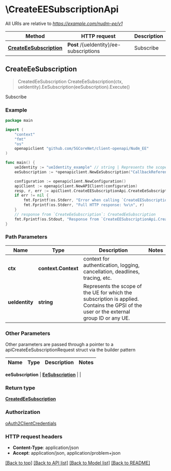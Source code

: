 # \CreateEESubscriptionApi

All URIs are relative to *https://example.com/nudm-ee/v1*

Method | HTTP request | Description
------------- | ------------- | -------------
[**CreateEeSubscription**](CreateEESubscriptionApi.md#CreateEeSubscription) | **Post** /{ueIdentity}/ee-subscriptions | Subscribe



## CreateEeSubscription

> CreatedEeSubscription CreateEeSubscription(ctx, ueIdentity).EeSubscription(eeSubscription).Execute()

Subscribe

### Example

```go
package main

import (
    "context"
    "fmt"
    "os"
    openapiclient "github.com/5GCoreNet/client-openapi/Nudm_EE"
)

func main() {
    ueIdentity := "ueIdentity_example" // string | Represents the scope of the UE for which the subscription is applied. Contains the GPSI of the user or the external group ID or any UE.
    eeSubscription := *openapiclient.NewEeSubscription("CallbackReference_example", map[string]MonitoringConfiguration{"key": *openapiclient.NewMonitoringConfiguration(*openapiclient.NewEventType())}) // EeSubscription | 

    configuration := openapiclient.NewConfiguration()
    apiClient := openapiclient.NewAPIClient(configuration)
    resp, r, err := apiClient.CreateEESubscriptionApi.CreateEeSubscription(context.Background(), ueIdentity).EeSubscription(eeSubscription).Execute()
    if err != nil {
        fmt.Fprintf(os.Stderr, "Error when calling `CreateEESubscriptionApi.CreateEeSubscription``: %v\n", err)
        fmt.Fprintf(os.Stderr, "Full HTTP response: %v\n", r)
    }
    // response from `CreateEeSubscription`: CreatedEeSubscription
    fmt.Fprintf(os.Stdout, "Response from `CreateEESubscriptionApi.CreateEeSubscription`: %v\n", resp)
}
```

### Path Parameters


Name | Type | Description  | Notes
------------- | ------------- | ------------- | -------------
**ctx** | **context.Context** | context for authentication, logging, cancellation, deadlines, tracing, etc.
**ueIdentity** | **string** | Represents the scope of the UE for which the subscription is applied. Contains the GPSI of the user or the external group ID or any UE. | 

### Other Parameters

Other parameters are passed through a pointer to a apiCreateEeSubscriptionRequest struct via the builder pattern


Name | Type | Description  | Notes
------------- | ------------- | ------------- | -------------

 **eeSubscription** | [**EeSubscription**](EeSubscription.md) |  | 

### Return type

[**CreatedEeSubscription**](CreatedEeSubscription.md)

### Authorization

[oAuth2ClientCredentials](../README.md#oAuth2ClientCredentials)

### HTTP request headers

- **Content-Type**: application/json
- **Accept**: application/json, application/problem+json

[[Back to top]](#) [[Back to API list]](../README.md#documentation-for-api-endpoints)
[[Back to Model list]](../README.md#documentation-for-models)
[[Back to README]](../README.md)

